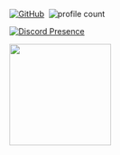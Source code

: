 [![GitHub](https://img.shields.io/github/followers/ertucuk?label=follow&style=social)](https://github.com/ertucuk)&nbsp;
![profile count](https://komarev.com/ghpvc/?username=ZeusMisali&color=red)&nbsp;

[![Discord Presence](https://lanyard-profile-readme.vercel.app/api/136619876407050240)](https://discord.com/users/136619876407050240)

<a href="https://github.com/ertucuk">
  <img height="180em" src="https://github-readme-stats.vercel.app/api?username=ertucuk&theme=dark&show_icons=true" />
</a> 








